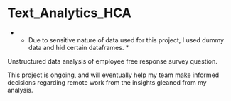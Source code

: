 # Text_Analytics_HCA
* * Due to sensitive nature of data used for this project, I used dummy data and hid certain dataframes. *

Unstructured data analysis of employee free response survey question. 

This project is ongoing, and will eventually help my team make informed decisions regarding remote work from the insights gleaned from my analysis. 
